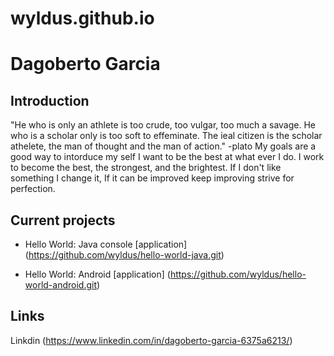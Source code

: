 # wyldus.github.io

# Dagoberto Garcia

 ## Introduction
"He who is only an athlete is too crude, too vulgar, too much a savage. He who is a scholar only is too soft to effeminate. The ieal citizen is the scholar athelete, the man of thought and the man of action."
-plato
My goals are a good way to intorduce my self I want to be the best at what ever I do. I work to become the best, the strongest, and the brightest. If I don't like something I change it, If it can be improved keep improving strive for perfection.  

 ## Current projects

* Hello World: Java console [application] (https://github.com/wyldus/hello-world-java.git)
      
* Hello World: Android [application] (https://github.com/wyldus/hello-world-android.git)
 
 ## Links
Linkdin (https://www.linkedin.com/in/dagoberto-garcia-6375a6213/)
